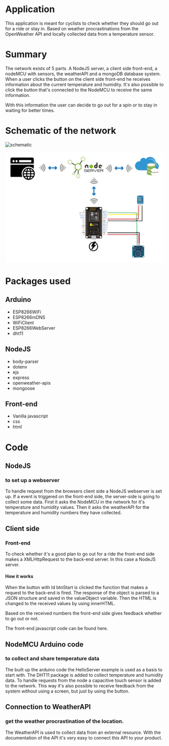 # Application

This application is meant for cyclists to check whether they should go out for a ride or stay in. Based on weather procrastinations from the OpenWeather API and locally collected data from a temperature sensor.

# Summary

The network exists of 5 parts. A NodeJS server, a client side front-end, a nodeMCU with sensors, the weatherAPI and a mongoDB database system. When a user clicks the button on the client side front-end he receives information about the current temperature and humidity. It's also possible to click the button that's connected to the NodeMCU to receive the same information.  

With this information the user can decide to go out for a spin or to stay in waiting for better times.

# Schematic of the network

![schematic]("https://raw.githubusercontent.com/jelub2/application/version-AJAX/docs_assets/Tekengebied%201.png")

<img src="https://raw.githubusercontent.com/jelub2/application/version-AJAX/docs_assets/Tekengebied%201.png"
     alt="Schematic" />

# Packages used
## Arduino
+ ESP8266WiFi
+ ESP8266mDNS
+ WiFiClient
+ ESP8266WebServer
+ dht11

## NodeJS
+ body-parser
+ dotenv
+ ejs
+ express
+ openweather-apis
+ mongoose

## Front-end
+ Vanilla javascript
+ css
+ html

# Code
## NodeJS

### to set up a webserver  

To handle request from the browsers client side a NodeJS webserver is set up. If a event is triggered on the front-end side, the server-side is going to collect some data. First it asks the NodeMCU in the network for it's temperature and humidity values. Then it asks the weatherAPI for the temperature and humidity numbers they have collected.

## Client side

### Front-end

To check whether it's a good plan to go out for a ride the front-end side makes a XMLHttpRequest to the back-end server. In this case a NodeJS server.

#### How it works
When the button with Id btnStart is clicked the function that makes a request to the back-end is fired.
The response of the object is parsed to a JSON structure and saved in the valueObject variable.
Then the HTML is changed to the received values by using innerHTML.

Based on the received numbers the front-end side gives feedback whether to go out or not.

The front-end javascript code can be found here.

## NodeMCU Arduino code

### to collect and share temperature data  

The built up the arduino code the HelloServer example is used as a basis to start with. The DHT11 package is added to collect temperature and humidity data. To handle requests from the node a capacitive touch sensor is added to the network. This way it's also possible to receive feedback from the system without using a screen, but just by using the button.

## Connection to WeatherAPI

### get the weather procrastination of the location.  

The WeatherAPI is used to collect data from an external resource. With the documentation of the API it's very easy to connect this API to your product.
